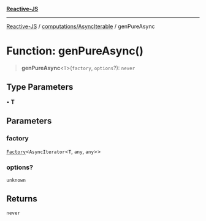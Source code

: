 [**Reactive-JS**](../../../README.md)

***

[Reactive-JS](../../../README.md) / [computations/AsyncIterable](../README.md) / genPureAsync

# Function: genPureAsync()

> **genPureAsync**\<`T`\>(`factory`, `options`?): `never`

## Type Parameters

• **T**

## Parameters

### factory

[`Factory`](../../../functions/type-aliases/Factory.md)\<`AsyncIterator`\<`T`, `any`, `any`\>\>

### options?

`unknown`

## Returns

`never`
